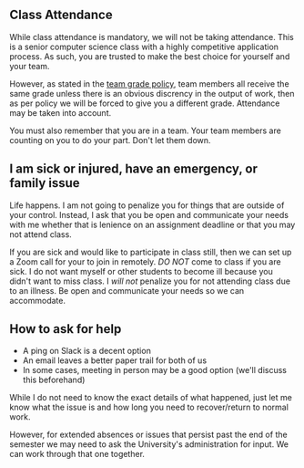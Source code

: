 Class Attendance
---

While class attendance is mandatory, we will not be taking attendance.
This is a senior computer science class with a highly competitive application process.
As such, you are trusted to make the best choice for yourself and your team.

However, as stated in the [team grade policy](/policies/team_grade.md), team members all receive the same grade unless
there is an obvious discrency in the output of work, then as per policy we will be forced to give you a different grade.
Attendance may be taken into account.

You must also remember that you are in a team. Your team members are counting on you to do your part. Don't let them down.

## I am sick or injured, have an emergency, or family issue

Life happens. I am not going to penalize you for things that are outside of your control.
Instead, I ask that you be open and communicate your needs with me whether that is
lenience on an assignment deadline or that you may not attend class.

If you are sick and would like to participate in class still, then we can set up a Zoom call for your to join in remotely.
*DO NOT* come to class if you are sick. I do not want myself or other students to become ill because you didn't want to miss class.
I *will not* penalize you for not attending class due to an illness. Be open and communicate your needs so we can accommodate.

## How to ask for help

- A ping on Slack is a decent option
- An email leaves a better paper trail for both of us
- In some cases, meeting in person may be a good option (we'll discuss this beforehand)

While I do not need to know the exact details of what happened, just let me know what the issue is and
how long you need to recover/return to normal work.

However, for extended absences or issues that persist past the end of the semester we may need to ask the University's administration for input.
We can work through that one together.
